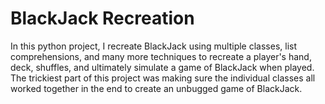 # BlackJack Recreation
In this python project, I recreate BlackJack using multiple classes, list comprehensions, and many more techniques to recreate a player's hand, deck, shuffles, and ultimately simulate a game of BlackJack when played. The trickiest part of this project was making sure the individual classes all worked together in the end to create an unbugged game of BlackJack. 
